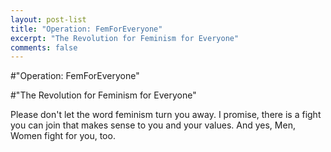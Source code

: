 ```yaml
---
layout: post-list
title: "Operation: FemForEveryone"
excerpt: "The Revolution for Feminism for Everyone"
comments: false
---
```


#"Operation: FemForEveryone"

#"The Revolution for Feminism for Everyone"

Please don't let the word feminism turn you away. I promise, there is a fight you can join that makes sense to you and your values.
And yes, Men, Women fight for you, too.
